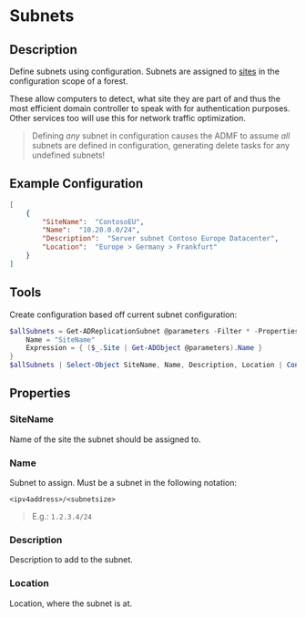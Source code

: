 ﻿# Subnets

## Description

Define subnets using configuration.
Subnets are assigned to [sites](sites.html) in the configuration scope of a forest.

These allow computers to detect, what site they are part of and thus the most efficient domain controller to speak with for authentication purposes.
Other services too will use this for network traffic optimization.

> Defining _any_ subnet in configuration causes the ADMF to assume _all_ subnets are defined in configuration, generating delete tasks for any undefined subnets!

## Example Configuration

```json
[
    {
        "SiteName":  "ContosoEU",
        "Name":  "10.20.0.0/24",
        "Description":  "Server subnet Contoso Europe Datacenter",
        "Location":  "Europe > Germany > Frankfurt"
    }
]
```

## Tools

Create configuration based off current subnet configuration:

```powershell
$allSubnets = Get-ADReplicationSubnet @parameters -Filter * -Properties Description | Select-Object *,  @{
    Name = "SiteName"
    Expression = { ($_.Site | Get-ADObject @parameters).Name }
}
$allSubnets | Select-Object SiteName, Name, Description, Location | ConvertTo-Json
```

## Properties

### SiteName

Name of the site the subnet should be assigned to.

### Name

Subnet to assign.
Must be a subnet in the following notation:

`<ipv4address>/<subnetsize>`

> E.g.: `1.2.3.4/24`

### Description

Description to add to the subnet.

### Location

Location, where the subnet is at.
